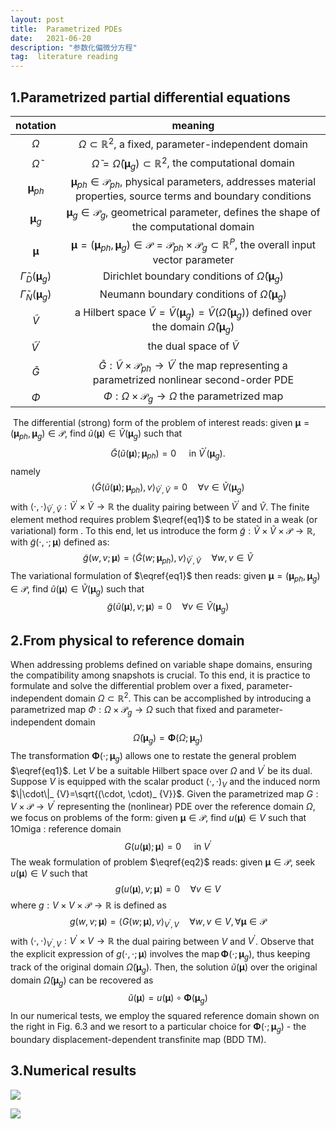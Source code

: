 ```yaml
---
layout: post
title:  Parametrized PDEs
date:   2021-06-20 
description: "参数化偏微分方程"
tag:  literature reading
---
```



## 1.Parametrized partial differential equations

|                         notation                          |                           meaning                            |
| :-------------------------------------------------------: | :----------------------------------------------------------: |
|                         $\Omega$                          | $\Omega \subset \mathbb{R}^{2}$, a fixed, parameter-independent domain |
|                   $\widetilde{\Omega}$                    | $\widetilde{\Omega}=\widetilde{\Omega}\left(\boldsymbol{\mu}_ {g}\right) \subset \mathbb{R}^{2}$, the computational domain |
|                 $\boldsymbol{\mu}_ {p h}$                  | $\boldsymbol{\mu}_ {p h} \in \mathscr{P}_ {p h}$, physical parameters, addresses material properties, source terms and boundary conditions |
|                  $\boldsymbol{\mu}_ {g}$                   | $\boldsymbol{\mu}_ {g} \in \mathscr{P}_ {g}$, geometrical parameter, defines the shape of the computational domain |
|                    $\boldsymbol{\mu}$                     | $\boldsymbol{\mu}=\left(\boldsymbol{\mu}_ {p h}, \boldsymbol{\mu}_ {g}\right) \in \mathscr{P}=\mathscr{P}_ {p h} \times \mathscr{P}_ {g} \subset \mathbb{R}^{P}$, the overall input vector parameter |
| $\widetilde{\Gamma}_ {D}\left(\boldsymbol{\mu}_ {g}\right)$ | Dirichlet boundary conditions of $\widetilde{\Omega}\left(\boldsymbol{\mu}_ {g}\right)$ |
| $\widetilde{\Gamma}_ {N}\left(\boldsymbol{\mu}_ {g}\right)$ | Neumann boundary conditions of $\widetilde{\Omega}\left(\boldsymbol{\mu}_ {g}\right)$ |
|                      $\widetilde{V}$                      | a Hilbert space $\widetilde{V}=\widetilde{V}\left(\boldsymbol{\mu}_ {g}\right)=\widetilde{V}\left(\widetilde{\Omega}\left(\boldsymbol{\mu}_ {g}\right)\right)$ defined over the domain $\widetilde{\Omega}\left(\boldsymbol{\mu}_ {g}\right)$ |
|                 $\widetilde{V}^{\prime}$                  |                the dual space of $\tilde{V}$                 |
|                      $\widetilde{G}$                      | $\widetilde{G}: \widetilde{V} \times \mathscr{P}_ {p h} \rightarrow \widetilde{V}^{\prime}$ the map representing a parametrized nonlinear second-order PDE |
|                          $\Phi$                           | $\Phi: \Omega \times \mathscr{P}_ {g} \rightarrow \Omega$ the parametrized map |

​    The differential (strong) form of the problem of interest reads: given $\boldsymbol{\mu}=\left(\boldsymbol{\mu}_ {p h}, \boldsymbol{\mu}_ {g}\right) \in \mathscr{P}$, find $\widetilde{u}(\boldsymbol{\mu}) \in \widetilde{V}\left(\boldsymbol{\mu}_ {g}\right)$ such that
$$
\widetilde{G}\left(\widetilde{u}(\boldsymbol{\mu}) ; \boldsymbol{\mu}_ {p h}\right)=0 \quad \text { in } \tilde{V}^{\prime}\left(\boldsymbol{\mu}_ {g}\right). \tag{1} \label{eq1}
$$
namely
$$
\left\langle\widetilde{G}\left(\widetilde{u}(\boldsymbol{\mu}) ; \boldsymbol{\mu}_ {p h}\right), v\right\rangle_ {\tilde{V}^{\prime}, \tilde{V}}=0 \quad \forall v \in \widetilde{V}\left(\boldsymbol{\mu}_ {g}\right)
$$
with $\langle\cdot, \cdot\rangle_ {\tilde{V}^{\prime}, \tilde{V}}: \widetilde{V}^{\prime} \times \widetilde{V} \rightarrow \mathbb{R}$ the duality pairing between $\widetilde{V}^{\prime}$ and $\tilde{V}$.
The finite element method requires problem $\eqref{eq1}$ to be stated in a weak (or variational) form . To this end, let us introduce the form $\widetilde{g}: \widetilde{V} \times \widetilde{V} \times \mathscr{P} \rightarrow \mathbb{R}$, with $\widetilde{g}(\cdot, \cdot ; \boldsymbol{\mu})$ defined as:
$$
\widetilde{g}(w, v ; \boldsymbol{\mu})=\left\langle\widetilde{G}\left(w ; \boldsymbol{\mu}_ {p h}\right), v\right\rangle_ {\tilde{V}^{\prime}, \tilde{V}} \quad \forall w, v \in \widetilde{V}
$$
The variational formulation of  $\eqref{eq1}$ then reads: given $\boldsymbol{\mu}=\left(\boldsymbol{\mu}_ {p h}, \boldsymbol{\mu}_ {g}\right) \in \mathscr{P}$, find $\widetilde{u}(\boldsymbol{\mu}) \in \widetilde{V}\left(\boldsymbol{\mu}_ {g}\right)$ such that
$$
\widetilde{g}(\widetilde{u}(\boldsymbol{\mu}), v ; \boldsymbol{\mu})=0 \quad \forall v \in \widetilde{V}\left(\boldsymbol{\mu}_ {g}\right)
$$

## 2.From physical to reference domain

When addressing problems defined on variable shape domains, ensuring the compatibility among snapshots is crucial. To this end, it is practice to formulate and solve the differential problem over a fixed, parameter-independent domain $\Omega \subset \mathbb{R}^{2}$. This can be accomplished by introducing a parametrized map $\Phi: \Omega \times \mathscr{P}_ {g} \rightarrow \Omega$ such that  fixed and parameter-independent domain
$$
\widetilde{\Omega}\left(\boldsymbol{\mu}_ {g}\right)=\mathbf{\Phi}\left(\Omega ; \boldsymbol{\mu}_ {g}\right)
$$
The transformation $\mathbf{\Phi}\left(\cdot ; \boldsymbol{\mu}_ {g}\right)$ allows one to restate the general problem $\eqref{eq1}$. Let $V$ be a suitable Hilbert space over $\Omega$ and $V^{\prime}$ be its dual. Suppose $V$ is equipped with the scalar product $(\cdot, \cdot)_ {V}$ and the induced norm $\|\cdot\|_ {V}=\sqrt{(\cdot, \cdot)_ {V}}$. Given the parametrized map $G: V \times \mathscr{P} \rightarrow V^{\prime}$ representing the (nonlinear) PDE over the reference domain $\Omega$, we focus on problems of the form: given $\boldsymbol{\mu} \in \mathscr{P}$, find $u(\boldsymbol{\mu}) \in V$ such that 1Omiga : reference domain
$$
G(u(\boldsymbol{\mu}) ; \boldsymbol{\mu})=0 \quad \text { in } V^{\prime} \tag{2} \label{eq2}
$$
The weak formulation of problem $\eqref{eq2}$ reads: given $\boldsymbol{\mu} \in \mathscr{P}$, seek $u(\boldsymbol{\mu}) \in V$ such that
$$
g(u(\boldsymbol{\mu}), v ; \boldsymbol{\mu})=0 \quad \forall v \in V
$$
where $g: V \times V \times \mathscr{P} \rightarrow \mathbb{R}$ is defined as
$$
g(w, v ; \boldsymbol{\mu})=\langle G(w ; \boldsymbol{\mu}), v\rangle_ {V^{\prime}, V} \quad \forall w, v \in V, \forall \boldsymbol{\mu} \in \mathscr{P}
$$
with $\langle\cdot, \cdot\rangle_ {V^{\prime}, V}: V^{\prime} \times V \rightarrow \mathbb{R}$ the dual pairing between $V$ and $V^{\prime}$. Observe that the explicit expression of $g(\cdot, \cdot ; \boldsymbol{\mu})$ involves the $\operatorname{map} \mathbf{\Phi}\left(\cdot ; \boldsymbol{\mu}_ {g}\right)$, thus keeping track of the original domain $\widetilde{\Omega}\left(\boldsymbol{\mu}_ {g}\right)$. Then, the solution $\widetilde{u}(\boldsymbol{\mu})$ over the original domain $\widetilde{\Omega}\left(\boldsymbol{\mu}_ {g}\right)$ can
be recovered as
$$
\tilde{u}(\boldsymbol{\mu})=u(\boldsymbol{\mu}) \circ \boldsymbol{\Phi}\left(\boldsymbol{\mu}_ {g}\right)
$$
In our numerical tests, we employ the squared reference domain shown on the right in Fig. $6.3$ and we resort to a particular choice for $\mathbf{\Phi}\left(\cdot ; \boldsymbol{\mu}_ {g}\right)$ - the boundary displacement-dependent transfinite map (BDD TM).

## 3.Numerical results

![](https://suifeng2020.github.io/images/posts/Parametrized_PDES/img1.png)

![](https://suifeng2020.github.io/images/posts/Parametrized_PDES/img2.png)

